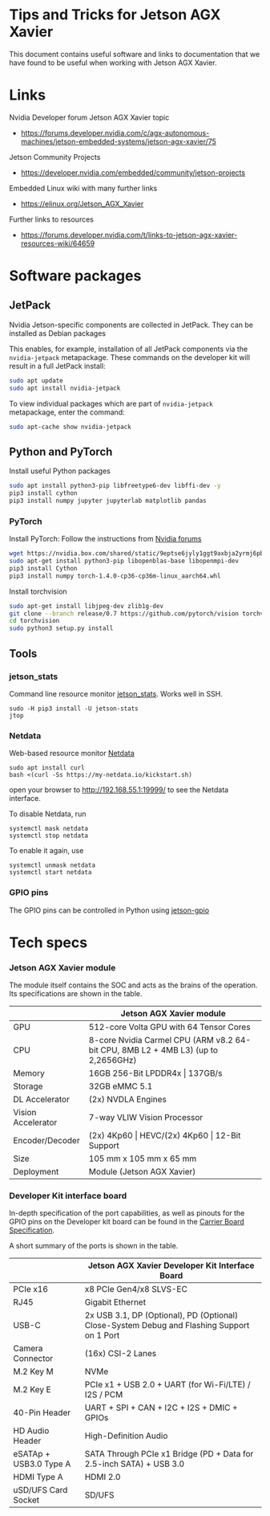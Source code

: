 # Tips and Tricks for Jetson AGX Xavier
This document contains useful software and links to documentation that we have found to be useful when working with Jetson AGX Xavier.
# Links
Nvidia Developer forum Jetson AGX Xavier topic
- https://forums.developer.nvidia.com/c/agx-autonomous-machines/jetson-embedded-systems/jetson-agx-xavier/75

Jetson Community Projects
- https://developer.nvidia.com/embedded/community/jetson-projects

Embedded Linux wiki with many further links
- https://elinux.org/Jetson_AGX_Xavier

Further links to resources
- https://forums.developer.nvidia.com/t/links-to-jetson-agx-xavier-resources-wiki/64659

# Software packages
## JetPack
Nvidia Jetson-specific components are collected in JetPack. They can be installed as Debian packages

This enables, for example, installation of all JetPack components via
the `nvidia-jetpack` metapackage. These commands on the developer kit will result in a
full JetPack install:

```bash
sudo apt update
sudo apt install nvidia-jetpack
```

To view individual packages which are part of `nvidia-jetpack`
metapackage, enter the command:

```bash
sudo apt-cache show nvidia-jetpack
```

## Python and PyTorch
Install useful Python packages

```bash
sudo apt install python3-pip libfreetype6-dev libffi-dev -y
pip3 install cython
pip3 install numpy jupyter jupyterlab matplotlib pandas
```

### PyTorch
Install PyTorch: Follow the instructions from [Nvidia forums](https://forums.developer.nvidia.com/t/pytorch-for-jetson-nano-version-1-6-0-now-available/72048)

```bash
wget https://nvidia.box.com/shared/static/9eptse6jyly1ggt9axbja2yrmj6pbarc.whl -O torch-1.6.0-cp36-cp36m-linux_aarch64.whl
sudo apt-get install python3-pip libopenblas-base libopenmpi-dev 
pip3 install Cython
pip3 install numpy torch-1.4.0-cp36-cp36m-linux_aarch64.whl
```

Install torchvision

```bash
sudo apt-get install libjpeg-dev zlib1g-dev
git clone --branch release/0.7 https://github.com/pytorch/vision torchvision
cd torchvision
sudo python3 setup.py install
```

## Tools
### jetson_stats
Command line resource monitor [jetson_stats](https://github.com/rbonghi/jetson_stats). Works well in SSH.
```
sudo -H pip3 install -U jetson-stats
jtop
```
### Netdata
Web-based resource monitor [Netdata](https://github.com/netdata/netdata)
```
sudo apt install curl
bash <(curl -Ss https://my-netdata.io/kickstart.sh)
```
open your browser to <http://192.168.55.1:19999/> to see the Netdata interface.

To disable Netdata, run 
```
systemctl mask netdata
systemctl stop netdata
```
To enable it again, use
```
systemctl unmask netdata
systemctl start netdata
```
### GPIO pins
The GPIO pins can be controlled in Python using [jetson-gpio](https://github.com/NVIDIA/jetson-gpio)


# Tech specs

### Jetson AGX Xavier module
The module itself contains the SOC and acts as the brains of the operation. Its specifications are shown in the table.

|                    | Jetson AGX Xavier module                                                                  |
|--------------------|-------------------------------------------------------------------------------------------|
| GPU                | 512\-core Volta GPU with 64 Tensor Cores                                                  |
| CPU                | 8\-core Nvidia Carmel CPU \(ARM v8\.2 64\-bit CPU, 8MB L2 \+ 4MB L3\) \(up to 2,2656GHz\) |
| Memory             | 16GB 256\-Bit LPDDR4x \| 137GB/s                                                          |
| Storage            | 32GB eMMC 5\.1                                                                            |
| DL Accelerator     | \(2x\) NVDLA Engines                                                                      |
| Vision Accelerator | 7\-way VLIW Vision Processor                                                              |
| Encoder/Decoder    | \(2x\) 4Kp60 \| HEVC/\(2x\) 4Kp60 \| 12\-Bit Support                                      |
| Size               | 105 mm x 105 mm x 65 mm                                                                   |
| Deployment         | Module \(Jetson AGX Xavier\)                                                              |

### Developer Kit interface board
In-depth specification of the port capabilities, as well as pinouts for the GPIO pins on the Developer kit board can be found in the [Carrier Board Specification](https://static5.arrow.com/pdfs/2018/12/12/12/23/1/848262/nvda_/manual/jetson_xavier_developer_kit_carrier_board_specification.pdf).

A short summary of the ports is shown in the table.

|                          | Jetson AGX Xavier Developer Kit Interface Board                                                  |
|--------------------------|--------------------------------------------------------------------------------------------------|
| PCIe x16                 | x8 PCIe Gen4/x8 SLVS\-EC                                                                         |
| RJ45                     | Gigabit Ethernet                                                                                 |
| USB\-C                   | 2x USB 3\.1, DP \(Optional\), PD \(Optional\) Close\-System Debug and Flashing Support on 1 Port |
| Camera Connector         | \(16x\) CSI\-2 Lanes                                                                             |
| M\.2 Key M               | NVMe                                                                                             |
| M\.2 Key E               | PCIe x1 \+ USB 2\.0 \+ UART \(for Wi\-Fi/LTE\) / I2S / PCM                                       |
| 40\-Pin Header           | UART \+ SPI \+ CAN \+ I2C \+ I2S \+ DMIC \+ GPIOs                                                |
| HD Audio Header          | High\-Definition Audio                                                                           |
| eSATAp \+ USB3\.0 Type A | SATA Through PCIe x1 Bridge \(PD \+ Data for 2\.5\-inch SATA\) \+ USB 3\.0                       |
| HDMI Type A              | HDMI 2\.0                                                                                        |
| uSD/UFS Card Socket      | SD/UFS                                                                                           |

